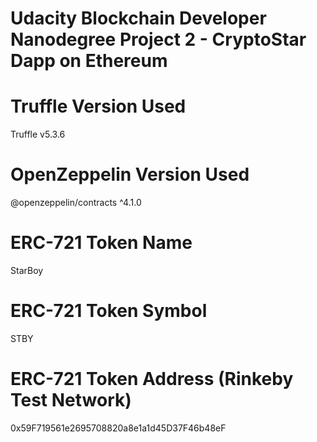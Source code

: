 # Udacity Blockchain Developer Nanodegree Project 2 - CryptoStar Dapp on Ethereum

# Truffle Version Used
Truffle v5.3.6

# OpenZeppelin Version Used
@openzeppelin/contracts ^4.1.0

# ERC-721 Token Name
StarBoy

# ERC-721 Token Symbol
STBY

# ERC-721 Token Address (Rinkeby Test Network)
0x59F719561e2695708820a8e1a1d45D37F46b48eF